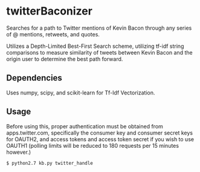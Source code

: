 # twitterBaconizer

Searches for a path to Twitter mentions of Kevin Bacon through any series of @ mentions, retweets, and quotes.

Utilizes a Depth-Limited Best-First Search scheme, utilizing tf-idf string comparisons to measure similarity of tweets between Kevin Bacon and the origin user to determine the best path forward. 

## Dependencies

Uses numpy, scipy, and scikit-learn for Tf-Idf Vectorization.

## Usage

Before using this, proper authentication must be obtained from apps.twitter.com, specifically the consumer key and consumer secret keys for OAUTH2, and access tokens and access token secret if you wish to use OAUTH1 (polling limits will be reduced to 180 requests per 15 minutes however.)

```
$ python2.7 kb.py twitter_handle
```
